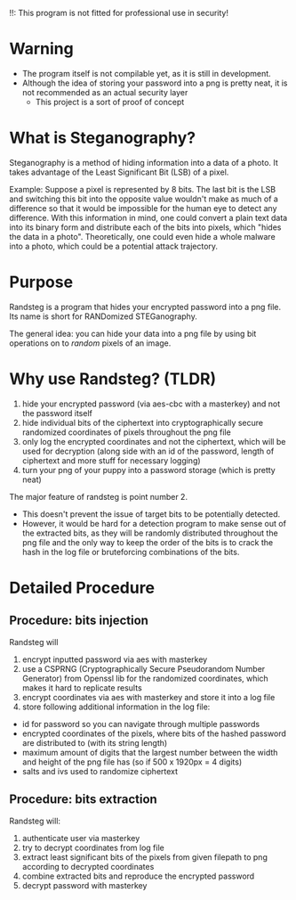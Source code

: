 !!: This program is not fitted for professional use in security!

# Warning
- The program itself is not compilable yet, as it is still in development.
- Although the idea of storing your password into a png is pretty neat, it is not recommended as an actual security layer
  - This project is a sort of proof of concept

# What is Steganography?
Steganography is a method of hiding information into a data of a photo. It takes advantage of the Least Significant Bit (LSB) of a pixel.

Example: Suppose a pixel is represented by 8 bits. 
The last bit is the LSB and switching this bit into the opposite value wouldn't make as much of a difference so that it would be impossible for the human eye to detect any difference.
With this information in mind, one could convert a plain text data into its binary form and distribute each of the bits into pixels, which "hides the data in a photo".
Theoretically, one could even hide a whole malware into a photo, which could be a potential attack trajectory.

# Purpose
Randsteg is a program that hides your encrypted password into a png file.
Its name is short for RANDomized STEGanography.

The general idea: you can hide your data into a png file by using bit operations on to *random* pixels of an image. 

# Why use Randsteg? (TLDR)
1. hide your encrypted password (via aes-cbc with a masterkey) and not the password itself
2. hide individual bits of the ciphertext into cryptographically secure randomized coordinates of pixels throughout the png file
3. only log the encrypted coordinates and not the ciphertext, which will be used for decryption (along side with an id of the password, length of ciphertext and more stuff for necessary logging)
4. turn your png of your puppy into a password storage (which is pretty neat)

The major feature of randsteg is point number 2.  
  - This doesn't prevent the issue of target bits to be potentially detected.
  - However, it would be hard for a detection program to make sense out of the extracted bits, as they will be randomly distributed throughout the png file and the only way to keep the order of the bits is to crack the hash in the log file or bruteforcing combinations of the bits.

# Detailed Procedure
## Procedure: bits injection
Randsteg will
1. encrypt inputted password via aes with masterkey
2. use a CSPRNG (Cryptographically Secure Pseudorandom Number Generator) from Openssl lib for the randomized coordinates, which makes it hard to replicate results
3. encrypt coordinates via aes with masterkey and store it into a log file
4. store following additional information in the log file:
  - id for password so you can navigate through multiple passwords
  - encrypted coordinates of the pixels, where bits of the hashed password are distributed to (with its string length)
  - maximum amount of digits that the largest number between the width and height of the png file has (so if 500 x 1920px = 4 digits)
  - salts and ivs used to randomize ciphertext

## Procedure: bits extraction
Randsteg will:
1. authenticate user via masterkey
2. try to decrypt coordinates from log file 
3. extract least significant bits of the pixels from given filepath to png according to decrypted coordinates
4. combine extracted bits and reproduce the encrypted password
5. decrypt password with masterkey
